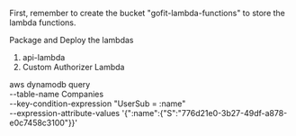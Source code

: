 First, remember to create the bucket "gofit-lambda-functions" to store the lambda functions.

Package and Deploy the lambdas

1. api-lambda 
2. Custom Authorizer Lambda


aws dynamodb query \
    --table-name Companies \
    --key-condition-expression "UserSub = :name" \
    --expression-attribute-values  '{":name":{"S":"776d21e0-3b27-49df-a878-e0c7458c3100"}}'